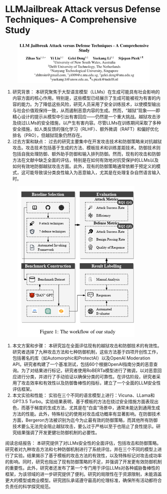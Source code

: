 # LLMJailbreak Attack versus Defense Techniques- A Comprehensive  Study

<figure><img src="../.gitbook/assets/image (2).png" alt=""><figcaption></figcaption></figure>

1. 研究背景： 本研究聚焦于大型语言模型（LLMs）在生成可能具有社会影响的内容方面的核心作用。特别是，这些模型已经展示了生成可能被视为有害的内容的能力。为了降低这些风险，研究人员采用了安全训练技术，以使模型输出与社会价值观保持一致，从而遏制恶意内容的生成。然而，“越狱”现象——即精心设计的提示从模型中引出有害回应——仍然是一个重大挑战。越狱攻击涉及绕过LLMs的安全措施，以产生有害内容。尽管LLMs在训练期间采取了多种安全措施，如人类反馈的强化学习（RLHF）、额外微调（RAFT）和偏好优化排名（PRO），但越狱现象仍然存在。
2. 过去方案和缺点： 过去的研究主要集中在开发攻击技术和防御策略来对抗越狱攻击。攻击技术包括基于生成的方法、模板技术和训练差距技术。防御技术则包括自我处理防御、额外助手防御和输入排列防御。然而，现有的攻击和防御方法在文献中缺乏全面的评估，特别是在如何有效地对抗受保护的LLMs以及如何有效地防御越狱攻击方面。此外，现有的防御策略通常依赖于预定义的模式，这可能导致误分类良性输入为恶意输入，尤其是在处理复杂自然语言输入时。

<figure><img src="../.gitbook/assets/image (3).png" alt=""><figcaption></figcaption></figure>

1. 本文方案和步骤： 本研究旨在全面评估现有的越狱攻击和防御技术的有效性。研究者选择了九种攻击方法和七种防御机制，这些方法基于四项开创性工作，包括著名的库（如Automorphic和ProtectAI）以及OpenAI Moderation API。研究者构建了一个基准测试，包括60个根据OpenAI指南分类的恶意查询。为了对结果进行标记，研究者使用RoBERTa模型进行了微调，以对恶意回应进行分类，并进行了手动验证以确保分类的可靠性。在评估阶段，研究者采用了攻击效率和有效性以及防御鲁棒性的指标，建立了一个全面的LLM安全性评估框架。
2. 本文实验和性能： 实验在三个不同的语言模型上进行：Vicuna、LLama和GPT3.5 Turbo。实验结果表明，基于模板的方法在绕过安全措施方面表现出色，而基于梯度的生成方法，尤其是在“白盒”场景中，通常未能达到通用生成方法的性能。此外，特殊标记的使用对攻击成功概率有显著影响。在防御技术方面，Bergeron方法被识别为迄今为止最有效的防御策略，而其他所有防御技术要么无法完全阻止越狱攻击，要么过于严格以至于也阻止了良性提示。研究结果强调了开发更健壮防御机制的必要性。

阅读总结报告： 本研究提供了对LLMs安全性的全面评估，包括攻击和防御策略。研究者对九种攻击方法和七种防御机制进行了系统评估，并在三个不同的模型上进行了实验。结果揭示了基于模板的攻击方法的有效性，以及特殊标记对攻击成功率的影响。同时，研究也指出了现有防御策略的不足，并强调了开发更有效防御机制的重要性。此外，研究者还发布了第一个专门用于评估LLMs对各种威胁鲁棒性的框架，为该领域的进一步研究提供了便利。研究的局限性在于资源限制，未能涵盖更大的模型或商业模型。研究团队承诺遵守最高的伦理标准，确保所有活动都符合负责任的科学探究规范。
